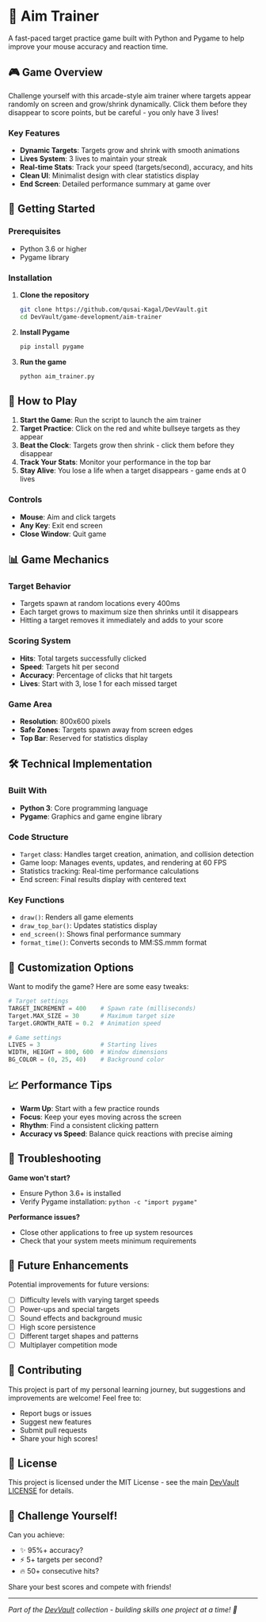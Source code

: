 # 🎯 Aim Trainer

A fast-paced target practice game built with Python and Pygame to help improve your mouse accuracy and reaction time.

## 🎮 Game Overview

Challenge yourself with this arcade-style aim trainer where targets appear randomly on screen and grow/shrink dynamically. Click them before they disappear to score points, but be careful - you only have 3 lives!

### Key Features
- **Dynamic Targets**: Targets grow and shrink with smooth animations
- **Lives System**: 3 lives to maintain your streak
- **Real-time Stats**: Track your speed (targets/second), accuracy, and hits
- **Clean UI**: Minimalist design with clear statistics display
- **End Screen**: Detailed performance summary at game over

## 🚀 Getting Started

### Prerequisites
- Python 3.6 or higher
- Pygame library

### Installation

1. **Clone the repository**
   ```bash
   git clone https://github.com/qusai-Kagal/DevVault.git
   cd DevVault/game-development/aim-trainer
   ```

2. **Install Pygame**
   ```bash
   pip install pygame
   ```

3. **Run the game**
   ```bash
   python aim_trainer.py
   ```

## 🎯 How to Play

1. **Start the Game**: Run the script to launch the aim trainer
2. **Target Practice**: Click on the red and white bullseye targets as they appear
3. **Beat the Clock**: Targets grow then shrink - click them before they disappear
4. **Track Your Stats**: Monitor your performance in the top bar
5. **Stay Alive**: You lose a life when a target disappears - game ends at 0 lives

### Controls
- **Mouse**: Aim and click targets
- **Any Key**: Exit end screen
- **Close Window**: Quit game

## 📊 Game Mechanics

### Target Behavior
- Targets spawn at random locations every 400ms
- Each target grows to maximum size then shrinks until it disappears
- Hitting a target removes it immediately and adds to your score

### Scoring System
- **Hits**: Total targets successfully clicked
- **Speed**: Targets hit per second
- **Accuracy**: Percentage of clicks that hit targets
- **Lives**: Start with 3, lose 1 for each missed target

### Game Area
- **Resolution**: 800x600 pixels
- **Safe Zones**: Targets spawn away from screen edges
- **Top Bar**: Reserved for statistics display

## 🛠️ Technical Implementation

### Built With
- **Python 3**: Core programming language
- **Pygame**: Graphics and game engine library

### Code Structure
- `Target` class: Handles target creation, animation, and collision detection
- Game loop: Manages events, updates, and rendering at 60 FPS
- Statistics tracking: Real-time performance calculations
- End screen: Final results display with centered text

### Key Functions
- `draw()`: Renders all game elements
- `draw_top_bar()`: Updates statistics display
- `end_screen()`: Shows final performance summary
- `format_time()`: Converts seconds to MM:SS.mmm format

## 🎨 Customization Options

Want to modify the game? Here are some easy tweaks:

```python
# Target settings
TARGET_INCREMENT = 400    # Spawn rate (milliseconds)
Target.MAX_SIZE = 30      # Maximum target size
Target.GROWTH_RATE = 0.2  # Animation speed

# Game settings
LIVES = 3                 # Starting lives
WIDTH, HEIGHT = 800, 600  # Window dimensions
BG_COLOR = (0, 25, 40)    # Background color
```

## 📈 Performance Tips

- **Warm Up**: Start with a few practice rounds
- **Focus**: Keep your eyes moving across the screen
- **Rhythm**: Find a consistent clicking pattern
- **Accuracy vs Speed**: Balance quick reactions with precise aiming

## 🔧 Troubleshooting

**Game won't start?**
- Ensure Python 3.6+ is installed
- Verify Pygame installation: `python -c "import pygame"`

**Performance issues?**
- Close other applications to free up system resources
- Check that your system meets minimum requirements

## 📝 Future Enhancements

Potential improvements for future versions:
- [ ] Difficulty levels with varying target speeds
- [ ] Power-ups and special targets
- [ ] Sound effects and background music
- [ ] High score persistence
- [ ] Different target shapes and patterns
- [ ] Multiplayer competition mode

## 🤝 Contributing

This project is part of my personal learning journey, but suggestions and improvements are welcome! Feel free to:
- Report bugs or issues
- Suggest new features
- Submit pull requests
- Share your high scores!

## 📄 License

This project is licensed under the MIT License - see the main [DevVault LICENSE](../../LICENSE) for details.

## 🎯 Challenge Yourself!

Can you achieve:
- ✨ 95%+ accuracy?
- ⚡ 5+ targets per second?
- 🔥 50+ consecutive hits?

Share your best scores and compete with friends!

---

*Part of the [DevVault](https://github.com/qusai-Kagal/DevVault) collection - building skills one project at a time! 🚀*
